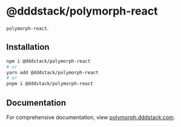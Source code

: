 # @dddstack/polymorph-react

`polymorph-react`.

## Installation

```bash
npm i @dddstack/polymorph-react
# or
yarn add @dddstack/polymorph-react
# or
pnpm i @dddstack/polymorph-react
```

## Documentation

For comprehensive documentation, view [polymorph.dddstack.com](https://polymorph.dddstack.com).
